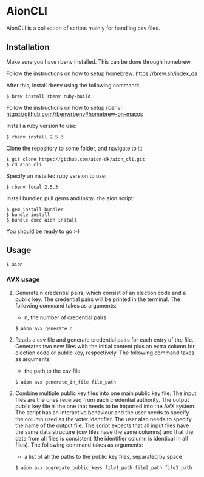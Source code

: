 # AionCLI

AionCLI is a collection of scripts mainly for handling csv files.

## Installation

Make sure you have rbenv installed. This can be done through homebrew.

Follow the instructions on how to setup homebrew:
https://brew.sh/index_da

After this, install rbenv using the following command:

    $ brew install rbenv ruby-build

Follow the instructions on how to setup rbenv:
https://github.com/rbenv/rbenv#homebrew-on-macos

Install a ruby version to use:

    $ rbenv install 2.5.3

Clone the repository to some folder, and navigate to it:

    $ git clone https://github.com/aion-dk/aion_cli.git 
    $ cd aion_cli

Specify an installed ruby version to use:

    $ rbenv local 2.5.3
    
Install bundler, pull gems and install the aion script:

    $ gem install bundler
    $ bundle install
    $ bundle exec aion install

You should be ready to go :-)

## Usage

    $ aion

### AVX usage
1. Generate n credential pairs, which consist of an election code and a public key. The credential pairs will be printed 
in the terminal. The following command takes as arguments:
   - n, the number of credential pairs
   ```
   $ aion avx generate n
   ```

2. Reads a csv file and generate credential pairs for each entry of the file. Generates two new files with the initial
content plus an extra column for election code or public key, respectively.
The following command takes as arguments:
    - the path to the csv file
   ```
   $ aion avx generate_in_file file_path
   ```

3. Combine multiple public key files into one main public key file. The input files are the ones received from each
credential authority. The output public key file is the one that needs to be imported into the AVX system.
The script has an interactive behaviour and the user needs to specify the column used as the voter identifier. The user
also needs to specify the name of the output file.
The script expects that all input files have the same data structure (csv files have the same columns) and that the data
from all files is consistent (the identifier column is identical in all files).
The following command takes as arguments:
   - a list of all the paths to the public key files, separated by space
   ```
   $ aion avx aggregate_public_keys file1_path file2_path file3_path
   ```
